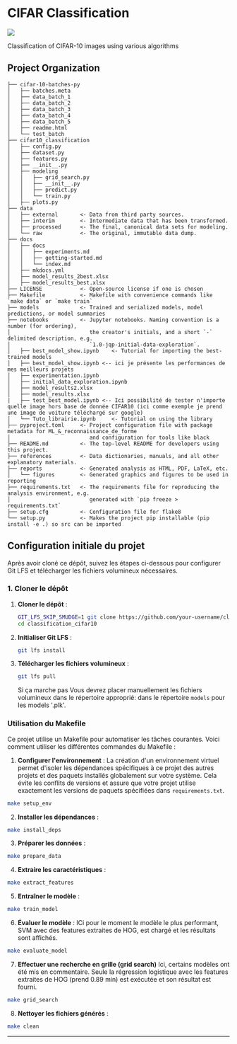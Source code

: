 # CIFAR Classification

<a target="_blank" href="https://cookiecutter-data-science.drivendata.org/">
    <img src="https://img.shields.io/badge/CCDS-Project%20template-328F97?logo=cookiecutter" />
</a>

Classification of CIFAR-10 images using various algorithms

## Project Organization

```
├── cifar-10-batches-py
│   ├── batches.meta
│   ├── data_batch_1
│   ├── data_batch_2
│   ├── data_batch_3
│   ├── data_batch_4
│   ├── data_batch_5
│   ├── readme.html
│   └── test_batch
├── cifar10_classification
│   ├── config.py
│   ├── dataset.py
│   ├── features.py
│   ├── __init__.py
│   ├── modeling
│   │   ├── grid_search.py
│   │   ├── __init__.py
│   │   ├── predict.py
│   │   └── train.py
│   ├── plots.py
├── data
│   ├── external       <- Data from third party sources.
│   ├── interim        <- Intermediate data that has been transformed.
│   ├── processed      <- The final, canonical data sets for modeling.
│   └── raw            <- The original, immutable data dump.
├── docs
│   ├── docs
│   │   ├── experiments.md
│   │   ├── getting-started.md
│   │   └── index.md
│   ├── mkdocs.yml
│   ├── model_results_2best.xlsx
│   ├── model_results_best.xlsx
├── LICENSE            <- Open-source license if one is chosen
├── Makefile           <- Makefile with convenience commands like `make data` or `make train`
├── models             <- Trained and serialized models, model predictions, or model summaries
├── notebooks          <- Jupyter notebooks. Naming convention is a number (for ordering),
│                         the creator's initials, and a short `-` delimited description, e.g.
│                         `1.0-jqp-initial-data-exploration`.
│   ├── best_model_show.ipynb    <- Tutorial for importing the best-trained models
│   ├── best_model_show.ipynb <-- ici je présente les performances de mes meilleurs projets
│   ├── experimentation.ipynb
│   ├── initial_data_exploration.ipynb
│   ├── model_results2.xlsx
│   ├── model_results.xlsx
|   ├── test_best_model.ipynb <-- Ici possibilité de tester n'importe quelle image hors base de donnée CIFAR10 (ici comme exemple je prend une image de voiture téléchargé sur google)
│   └── Tuto_librairie.ipynb     <- Tutorial on using the library
├── pyproject.toml     <- Project configuration file with package metadata for ML_&_reconnaissance_de_forme
│                         and configuration for tools like black
├── README.md          <- The top-level README for developers using this project.
├── references         <- Data dictionaries, manuals, and all other explanatory materials.
├── reports            <- Generated analysis as HTML, PDF, LaTeX, etc.
│   └── figures        <- Generated graphics and figures to be used in reporting
├── requirements.txt   <- The requirements file for reproducing the analysis environment, e.g.
│                         generated with `pip freeze > requirements.txt`
├── setup.cfg          <- Configuration file for flake8
└── setup.py           <- Makes the project pip installable (pip install -e .) so src can be imported

```
## Configuration initiale du projet

Après avoir cloné ce dépôt, suivez les étapes ci-dessous pour configurer Git LFS et télécharger les fichiers volumineux nécessaires.

### 1. Cloner le dépôt

1. **Cloner le dépôt** :
    ```bash
    GIT_LFS_SKIP_SMUDGE=1 git clone https://github.com/your-username/classification_cifar10.git
    cd classification_cifar10
    ```

2. **Initialiser Git LFS** :
    ```bash
    git lfs install
    ```

3. **Télécharger les fichiers volumineux** :
    ```bash
    git lfs pull
    ```
    Si ça marche pas Vous devrez placer manuellement les fichiers volumineux dans le répertoire approprié: dans le répertoire `models` pour les models '.plk'. 


### Utilisation du Makefile
Ce projet utilise un Makefile pour automatiser les tâches courantes. Voici comment utiliser les différentes commandes du Makefile :

1. **Configurer l'environnement** :
La création d'un environnement virtuel permet d'isoler les dépendances spécifiques à ce projet des autres projets et des paquets installés globalement sur votre système. Cela évite les conflits de versions et assure que votre projet utilise exactement les versions de paquets spécifiées dans `requirements.txt`.

```bash
make setup_env
```

2. **Installer les dépendances** :

```bash
make install_deps
```

3. **Préparer les données** :

```bash
make prepare_data
```

4. **Extraire les caractéristiques** :

```bash
make extract_features
```

5. **Entraîner le modèle** :

```bash
make train_model
```

6. **Évaluer le modèle** :
ICi pour le moment le modèle le plus performant, SVM avec des features extraites de HOG, est chargé et les résultats sont affichés.

```bash
make evaluate_model
```

7. **Effectuer une recherche en grille (grid search)**
Ici, certains modèles ont été mis en commentaire. Seule la régression logistique avec les features extraites de HOG (prend 0.89 min) est exécutée et son résultat est fourni.

```bash
make grid_search
```

8. **Nettoyer les fichiers générés** :

```bash
make clean
```

--------

